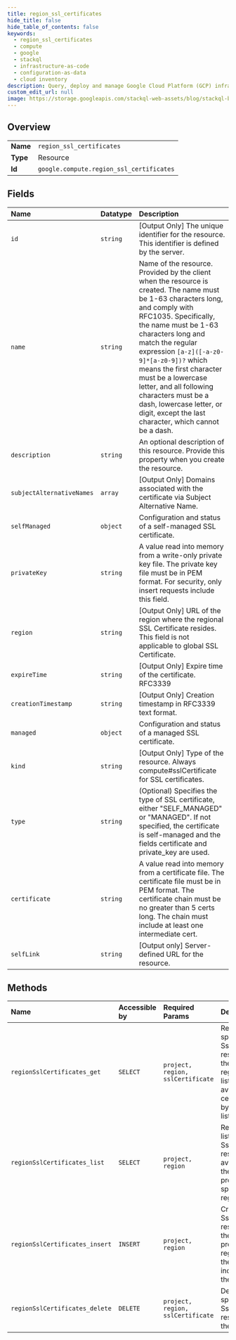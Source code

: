 ```yaml
---
title: region_ssl_certificates
hide_title: false
hide_table_of_contents: false
keywords:
  - region_ssl_certificates
  - compute
  - google    
  - stackql
  - infrastructure-as-code
  - configuration-as-data
  - cloud inventory
description: Query, deploy and manage Google Cloud Platform (GCP) infrastructure and resources using SQL
custom_edit_url: null
image: https://storage.googleapis.com/stackql-web-assets/blog/stackql-blog-post-featured-image.png
---
```

  
    

## Overview
<table><tbody>
<tr><td><b>Name</b></td><td><code>region_ssl_certificates</code></td></tr>
<tr><td><b>Type</b></td><td>Resource</td></tr>
<tr><td><b>Id</b></td><td><code>google.compute.region_ssl_certificates</code></td></tr>
</tbody></table>

## Fields
| Name | Datatype | Description |
|:-----|:---------|:------------|
| `id` | `string` | [Output Only] The unique identifier for the resource. This identifier is defined by the server. |
| `name` | `string` | Name of the resource. Provided by the client when the resource is created. The name must be 1-63 characters long, and comply with RFC1035. Specifically, the name must be 1-63 characters long and match the regular expression `[a-z]([-a-z0-9]*[a-z0-9])?` which means the first character must be a lowercase letter, and all following characters must be a dash, lowercase letter, or digit, except the last character, which cannot be a dash. |
| `description` | `string` | An optional description of this resource. Provide this property when you create the resource. |
| `subjectAlternativeNames` | `array` | [Output Only] Domains associated with the certificate via Subject Alternative Name. |
| `selfManaged` | `object` | Configuration and status of a self-managed SSL certificate. |
| `privateKey` | `string` | A value read into memory from a write-only private key file. The private key file must be in PEM format. For security, only insert requests include this field. |
| `region` | `string` | [Output Only] URL of the region where the regional SSL Certificate resides. This field is not applicable to global SSL Certificate. |
| `expireTime` | `string` | [Output Only] Expire time of the certificate. RFC3339 |
| `creationTimestamp` | `string` | [Output Only] Creation timestamp in RFC3339 text format. |
| `managed` | `object` | Configuration and status of a managed SSL certificate. |
| `kind` | `string` | [Output Only] Type of the resource. Always compute#sslCertificate for SSL certificates. |
| `type` | `string` | (Optional) Specifies the type of SSL certificate, either "SELF_MANAGED" or "MANAGED". If not specified, the certificate is self-managed and the fields certificate and private_key are used. |
| `certificate` | `string` | A value read into memory from a certificate file. The certificate file must be in PEM format. The certificate chain must be no greater than 5 certs long. The chain must include at least one intermediate cert. |
| `selfLink` | `string` | [Output only] Server-defined URL for the resource. |
## Methods
| Name | Accessible by | Required Params | Description |
|:-----|:--------------|:----------------|:------------|
| `regionSslCertificates_get` | `SELECT` | `project, region, sslCertificate` | Returns the specified SslCertificate resource in the specified region. Get a list of available SSL certificates by making a list() request. |
| `regionSslCertificates_list` | `SELECT` | `project, region` | Retrieves the list of SslCertificate resources available to the specified project in the specified region. |
| `regionSslCertificates_insert` | `INSERT` | `project, region` | Creates a SslCertificate resource in the specified project and region using the data included in the request |
| `regionSslCertificates_delete` | `DELETE` | `project, region, sslCertificate` | Deletes the specified SslCertificate resource in the region. |
